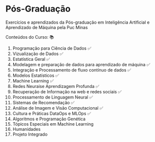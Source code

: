 # Pós-Graduação
Exercícios e aprendizados da Pós-graduação em Inteligência Artificial e Aprendizado de Máquina pela Puc Minas


Conteúdos do Curso: :books:
1. Programação para Ciência de Dados :white_check_mark:
2. Vizualização de Dados :white_check_mark:
3. Estatística Geral :white_check_mark:
4. Modelagem e preparação de dados para aprendizado de máquina :white_check_mark:
5. Integração e Processamento de fluxo contínuo de dados :white_check_mark:
6. Modelos Estatísticos :white_check_mark:
7. Machine Learning :white_check_mark:
8. Redes Neuraise Aprendizagem Profunda :white_check_mark: 
9. Recuperação de Informação na web e redes sociais :white_check_mark:
10. Processamento de Linguagem Neural :white_check_mark:
11. Sistemas de Recomendação :white_check_mark:
12. Análise de Imagem e Visão Computacional :white_check_mark:
13. Cultura e Práticas DataOps e MLOps :white_check_mark:
14. Algoritmos e Programação Genética
15. Tópicos Especiais em Machine Learning
16. Humanidades
17. Projeto Integrado
